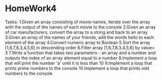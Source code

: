 # HomeWork4
Tasks:
1.Given an array consisting of movie names, iterate over the array with the output of the names of each movie to the console
2.Given an array of car manufacturers, convert the array to a string and back to an array
3.Given an array of the names of your friends, add the words hello to each element of the array
4.Convert numeric array to Boolean
5.Sort the array [1,6,7,8,3,4,5,6] in descending order
6.Filter array [1,6,7,8,3,4,5,6] by value> 3
7.Write a function that takes two parameters - an array and a number and outputs the index of an array element equal to a number
8.﻿Implement a loop that will print the number 'a' until it is less than 10
9.Implement a loop that prints prime numbers to the console
10.Implement a loop that prints odd numbers to the console